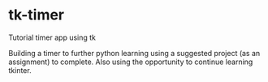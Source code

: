 # tk-timer
Tutorial timer app using tk

Building a timer to further python learning using a suggested project (as an assignment) to complete.
Also using the opportunity to continue learning tkinter.
